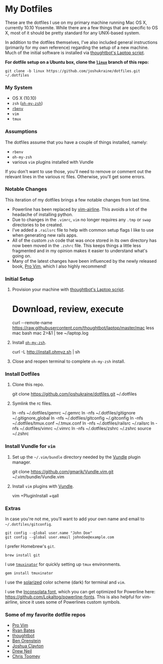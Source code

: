 # My Dotfiles

These are the dotfiles I use on my primary machine running Mac OS X, currently 10.10 Yosemite. While there are a few things that are specific to OS X, most of it should be pretty standard for any UNIX-based system.

In addition to the dotfiles themselves, I've also included general instructions (primarily for my own reference) regarding the setup of a new machine. Much of the initial software is installed via [thoughtbot's Laptop script](https://github.com/thoughtbot/laptop).

**For dotfile setup on a Ubuntu box, clone the [`linux`](https://github.com/joshukraine/dotfiles/tree/linux) branch of this repo:**

	git clone -b linux https://github.com/joshukraine/dotfiles.git ~/.dotfiles

### My System

* OS X (10.10)
* `zsh` ([`oh-my-zsh`](https://github.com/robbyrussell/oh-my-zsh))
* [`rbenv`](https://github.com/sstephenson/rbenv)
* `vim`
* `tmux`

### Assumptions

The dotfiles assume that you have a couple of things installed, namely:

* `rbenv`
* `oh-my-zsh`
* various `vim` plugins installed with Vundle

If you don't want to use those, you'll need to remove or comment out the relevant lines in the various rc files. Otherwise, you'll get some errors.

### Notable Changes

This iteration of my dotfiles brings a few notable changes from last time.

* Powerline has been replaced by [vim-airline](https://github.com/bling/vim-airline). This avoids a lot of the headache of installing python.
* Due to changes in the `.vimrc`, `vim` no longer requires any `.tmp` or `swap` directories to be created.
* I've added a `.railsrc` file to help with common setup flags I like to use when generating new rails apps.
* All of the custom `zsh` code that was once stored in its own directory has now been moved in the `.zshrc` file. This keeps things a little less fragmented and in my opinion makes it easier to understand what's going on.
* Many of the latest changes have been influenced by the newly released book, [Pro Vim](http://www.amazon.com/Pro-Vim-Mark-McDonnell/dp/1484202511), which I also highly recommend!


### Initial Setup

1) Provision your machine with [thoughtbot's Laptop script](https://github.com/thoughtbot/laptop).

    # Download, review, execute
    curl --remote-name https://raw.githubusercontent.com/thoughtbot/laptop/master/mac
	less mac
	bash mac 2>&1 | tee ~/laptop.log


2) Install [`oh-my-zsh`](https://github.com/robbyrussell/oh-my-zsh).

    curl -L http://install.ohmyz.sh | sh

3) Close and reopen terminal to complete `oh-my-zsh` install.

### Install Dotfiles

1) Clone this repo.

    git clone https://github.com/joshukraine/dotfiles.git ~/.dotfiles

2) Symlink the rc files.

    ln -nfs ~/.dotfiles/gemrc ~/.gemrc
    ln -nfs ~/.dotfiles/gitignore ~/.gitignore_global
    ln -nfs ~/.dotfiles/gitconfig ~/.gitconfig
    ln -nfs ~/.dotfiles/tmux.conf ~/.tmux.conf
    ln -nfs ~/.dotfiles/railsrc ~/.railsrc
    ln -nfs ~/.dotfiles/vimrc ~/.vimrc
    ln -nfs ~/.dotfiles/zshrc ~/.zshrc
    source ~/.zshrc


### Install Vundle for `vim`

1) Set up the `~/.vim/bundle` directory needed by the [Vundle](https://github.com/gmarik/Vundle.vim) plugin manager.

    git clone https://github.com/gmarik/Vundle.vim.git ~/.vim/bundle/Vundle.vim

2) Install `vim` plugins with [Vundle](https://github.com/gmarik/Vundle.vim).

    vim +PluginInstall +qall

### Extras

In case you're not me, you'll want to add your own name and email to `~/.dotfiles/gitconfig`.

	git config --global user.name "John Doe"
	git config --global user.email johndoe@example.com

I prefer Homebrew's `git`.

    brew install git

I use [`tmuxinator`](https://github.com/tmuxinator/tmuxinator) for quickly setting up `tmux` environments.

    gem install tmuxinator

I use the [solarized](https://github.com/altercation/solarized) color scheme (dark) for terminal and `vim`.

I use the [Inconsolata font](http://www.levien.com/type/myfonts/inconsolata.html), which you can get optimized for Powerline here: https://github.com/Lokaltog/powerline-fonts. This is also helpful for vim-airline, since it uses some of Powerlines custom symbols.


### Some of my favorite dotfile repos

* [Pro Vim](https://github.com/Integralist/ProVim)
* [Ryan Bates](https://github.com/ryanb/dotfiles)
* [thoughtbot](https://github.com/thoughtbot/dotfiles)
* [Ben Orenstein](https://github.com/r00k/dotfiles)
* [Joshua Clayton](https://github.com/joshuaclayton/dotfiles)
* [Drew Neil](https://github.com/nelstrom/dotfiles)
* [Chris Toomey](https://github.com/christoomey/dotfiles)
